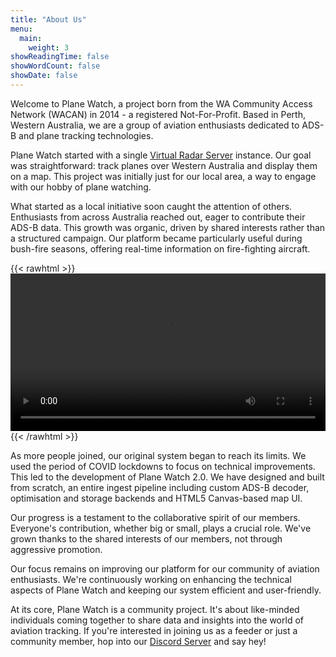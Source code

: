 ```yaml
---
title: "About Us"
menu:
  main:
    weight: 3
showReadingTime: false
showWordCount: false
showDate: false
---
```

Welcome to Plane Watch, a project born from the WA Community Access Network (WACAN) in 2014 - a registered Not-For-Profit. Based in Perth, Western Australia, we are a group of aviation enthusiasts dedicated to ADS-B and plane tracking technologies.

Plane Watch started with a single [Virtual Radar Server](https://github.com/vradarserver/vrs) instance. Our goal was straightforward: track planes over Western Australia and display them on a map. This project was initially just for our local area, a way to engage with our hobby of plane watching.

What started as a local initiative soon caught the attention of others. Enthusiasts from across Australia reached out, eager to contribute their ADS-B data. This growth was organic, driven by shared interests rather than a structured campaign. Our platform became particularly useful during bush-fire seasons, offering real-time information on fire-fighting aircraft.

{{< rawhtml >}}
    <video title="Video showing white text on a black background scrolling very quickly." width=100% controls autoplay>
        <source src="embeds/server_load.mp4" type="video/mp4">
        Your browser does not support the video tag.  
    </video>
{{< /rawhtml >}}

As more people joined, our original system began to reach its limits. We used the period of COVID lockdowns to focus on technical improvements. This led to the development of Plane Watch 2.0. We have designed and built from scratch, an entire ingest pipeline including custom ADS-B decoder, optimisation and storage backends and HTML5 Canvas-based map UI.

Our progress is a testament to the collaborative spirit of our members. Everyone's contribution, whether big or small, plays a crucial role. We've grown thanks to the shared interests of our members, not through aggressive promotion.

Our focus remains on improving our platform for our community of aviation enthusiasts. We're continuously working on enhancing the technical aspects of Plane Watch and keeping our system efficient and user-friendly.

At its core, Plane Watch is a community project. It's about like-minded individuals coming together to share data and insights into the world of aviation tracking. If you're interested in joining us as a feeder or just a community member, hop into our [Discord Server](https://discord.gg/UCM3kn5yDc) and say hey!
